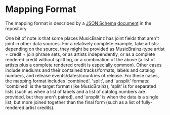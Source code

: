 Mapping Format
==============

The mapping format is described by a [JSON Schema](http://json-schema.org) [document](../geordi/schema/mapping.json) in the repository.

One bit of note is that some places MusicBrainz has joint fields that aren't joint in other data sources. For a relatively complete example, take artists: depending on the source, they might be provided as MusicBrainz-type artist + credit + join phrase sets, or as artists independently, or as a complete rendered credit without splitting, or a combination of the above (a list of artists plus a complete rendered credit is especially common). Other cases include mediums and their contained tracks/formats, labels and catalog numbers, and release events/dates/countries of release. For these cases, the mapping format includes 'combined', 'split', and 'unsplit' formats: 'combined' is the target format (like MusicBrainz), 'split' is for separated lists (such as when a list of labels and a list of catalog numbers are provided, but they aren't paired), and 'unsplit' is when the data is a single list, but more joined together than the final form (such as a list of fully-rendered artist credits).
